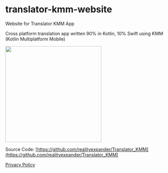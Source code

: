 # translator-kmm-website
Website for Translator KMM App

Cross platform translation app written 90% in Kotlin, 10% Swift using KMM (Kotlin Multiplatform Mobile)

[<img src="https://user-images.githubusercontent.com/5157474/218284001-b0c2e89a-3139-41f9-826e-0cf3bc605c7b.jpg" width=300/>](https://user-images.githubusercontent.com/5157474/218284001-b0c2e89a-3139-41f9-826e-0cf3bc605c7b.jpg)

Source Code: [https://github.com/realityexpander/Translator_KMM](https://github.com/realityexpander/Translator_KMM)

[Privacy Policy](/privacy_policy.html)
